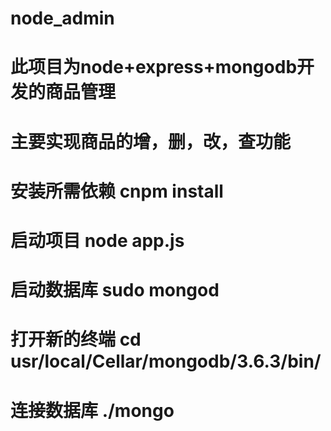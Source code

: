 # node_admin
# 此项目为node+express+mongodb开发的商品管理
# 主要实现商品的增，删，改，查功能
# 安装所需依赖 cnpm install
# 启动项目 node app.js
# 启动数据库 sudo mongod
# 打开新的终端 cd usr/local/Cellar/mongodb/3.6.3/bin/
# 连接数据库 ./mongo